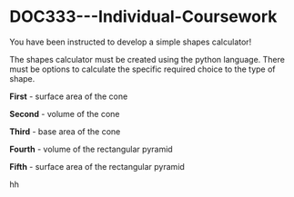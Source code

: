 # DOC333---Individual-Coursework
You have been instructed to develop a simple shapes calculator!

The shapes calculator must be created using the python language. There must be options to calculate the specific required choice to the type of shape. 

**First** - surface area of the cone

**Second** - volume of the cone

**Third** - base area of the cone

**Fourth** - volume of the rectangular pyramid

**Fifth** - surface area of the rectangular pyramid

hh
